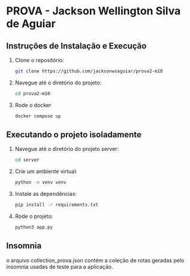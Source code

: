 # PROVA - Jackson Wellington Silva de Aguiar

## Instruções de Instalação e Execução

1. Clone o repositório:
    ```bash
    git clone https://github.com/jacksonwsaguiar/prova2-m10
    ```

2. Navegue até o diretório do projeto:
    ```bash
    cd prova2-m10
    ```

3. Rode o docker
    ```bash
    docker compose up
    ```
## Executando o projeto isoladamente

1. Navegue até o diretório do projeto server:
    ```bash
    cd server
    ```
2. Crie um ambiente virtual:
    ```bash
    python -m venv venv
    ```

3. Instale as dependências:
    ```bash
    pip install -r requirements.txt
    ```

4. Rode o projeto:
    ```bash
    python3 app.py
    ```

## Insomnia
o arquivo collection_prova.json contém a coleção de rotas geradas pelo insomnia usadas de teste para a aplicação.
